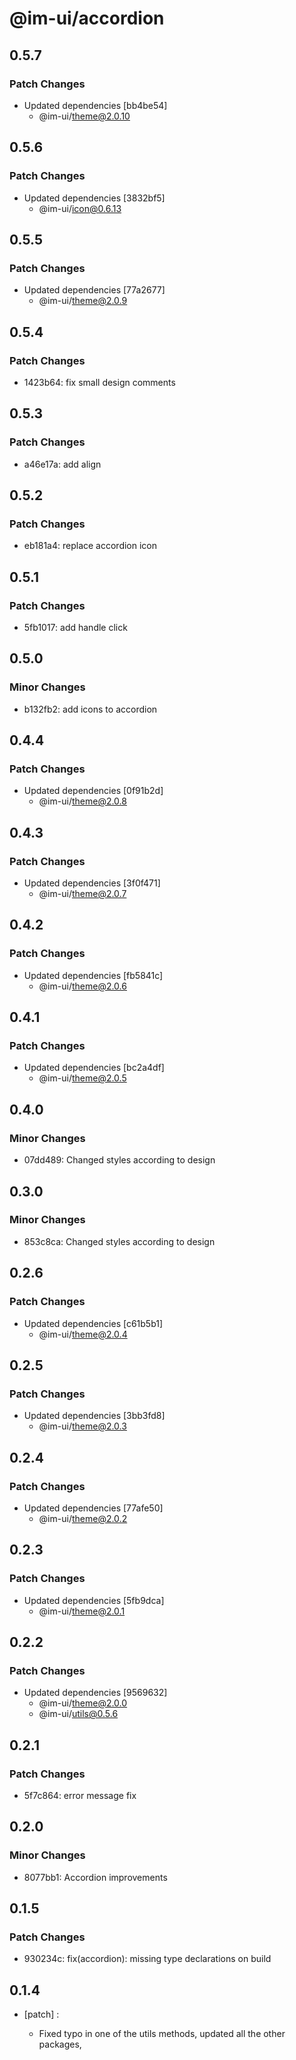# @im-ui/accordion

## 0.5.7

### Patch Changes

- Updated dependencies [bb4be54]
  - @im-ui/theme@2.0.10

## 0.5.6

### Patch Changes

- Updated dependencies [3832bf5]
  - @im-ui/icon@0.6.13

## 0.5.5

### Patch Changes

- Updated dependencies [77a2677]
  - @im-ui/theme@2.0.9

## 0.5.4

### Patch Changes

- 1423b64: fix small design comments

## 0.5.3

### Patch Changes

- a46e17a: add align

## 0.5.2

### Patch Changes

- eb181a4: replace accordion icon

## 0.5.1

### Patch Changes

- 5fb1017: add handle click

## 0.5.0

### Minor Changes

- b132fb2: add icons to accordion

## 0.4.4

### Patch Changes

- Updated dependencies [0f91b2d]
  - @im-ui/theme@2.0.8

## 0.4.3

### Patch Changes

- Updated dependencies [3f0f471]
  - @im-ui/theme@2.0.7

## 0.4.2

### Patch Changes

- Updated dependencies [fb5841c]
  - @im-ui/theme@2.0.6

## 0.4.1

### Patch Changes

- Updated dependencies [bc2a4df]
  - @im-ui/theme@2.0.5

## 0.4.0

### Minor Changes

- 07dd489: Changed styles according to design

## 0.3.0

### Minor Changes

- 853c8ca: Changed styles according to design

## 0.2.6

### Patch Changes

- Updated dependencies [c61b5b1]
  - @im-ui/theme@2.0.4

## 0.2.5

### Patch Changes

- Updated dependencies [3bb3fd8]
  - @im-ui/theme@2.0.3

## 0.2.4

### Patch Changes

- Updated dependencies [77afe50]
  - @im-ui/theme@2.0.2

## 0.2.3

### Patch Changes

- Updated dependencies [5fb9dca]
  - @im-ui/theme@2.0.1

## 0.2.2

### Patch Changes

- Updated dependencies [9569632]
  - @im-ui/theme@2.0.0
  - @im-ui/utils@0.5.6

## 0.2.1

### Patch Changes

- 5f7c864: error message fix

## 0.2.0

### Minor Changes

- 8077bb1: Accordion improvements

## 0.1.5

### Patch Changes

- 930234c: fix(accordion): missing type declarations on build

## 0.1.4

- [patch] :

  - Fixed typo in one of the utils methods, updated all the other packages,
